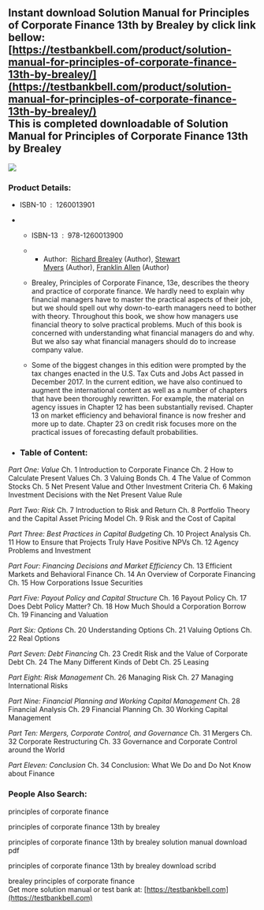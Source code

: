 Instant download **Solution Manual for Principles of Corporate Finance 13th by Brealey** by click link bellow:  
[https://testbankbell.com/product/solution-manual-for-principles-of-corporate-finance-13th-by-brealey/](https://testbankbell.com/product/solution-manual-for-principles-of-corporate-finance-13th-by-brealey/)  
This is completed downloadable of Solution Manual for Principles of Corporate Finance 13th by Brealey
-----------------------------------------------------------------------------------------------------


![](https://testbankbell.com/wp-content/uploads/2023/05/1260013901.jpeg)
### Product Details:


* ISBN-10 ‏ : ‎ 1260013901
* * ISBN-13 ‏ : ‎ 978-1260013900
  * * Author:  [Richard Brealey](https://www.amazon.com/s/ref=dp_byline_sr_book_1?ie=UTF8&field-author=Richard+Brealey&text=Richard+Brealey&sort=relevancerank&search-alias=books) (Author), [Stewart Myers](https://www.amazon.com/s/ref=dp_byline_sr_book_2?ie=UTF8&field-author=Stewart+Myers&text=Stewart+Myers&sort=relevancerank&search-alias=books) (Author), [Franklin Allen](https://www.amazon.com/Franklin-Allen/e/B00L8SMK4M/ref=dp_byline_cont_book_3) (Author)
   
  * Brealey, Principles of Corporate Finance, 13e, describes the theory and practice of corporate finance. We hardly need to explain why financial managers have to master the practical aspects of their job, but we should spell out why down-to-earth managers need to bother with theory. Throughout this book, we show how managers use financial theory to solve practical problems. Much of this book is concerned with understanding what financial managers do and why. But we also say what financial managers should do to increase company value.
  * Some of the biggest changes in this edition were prompted by the tax changes enacted in the U.S. Tax Cuts and Jobs Act passed in December 2017. In the current edition, we have also continued to augment the international content as well as a number of chapters that have been thoroughly rewritten. For example, the material on agency issues in Chapter 12 has been substantially revised. Chapter 13 on market efficiency and behavioral finance is now fresher and more up to date. Chapter 23 on credit risk focuses more on the practical issues of forecasting default probabilities.
 
* ### Table of Content:

*Part One: Value*
Ch. 1 Introduction to Corporate Finance
Ch. 2 How to Calculate Present Values
Ch. 3 Valuing Bonds
Ch. 4 The Value of Common Stocks
Ch. 5 Net Present Value and Other Investment Criteria
Ch. 6 Making Investment Decisions with the Net Present Value Rule

*Part Two: Risk*
Ch. 7 Introduction to Risk and Return
Ch. 8 Portfolio Theory and the Capital Asset Pricing Model
Ch. 9 Risk and the Cost of Capital

*Part Three: Best Practices in Capital Budgeting*
Ch. 10 Project Analysis
Ch. 11 How to Ensure that Projects Truly Have Positive NPVs
Ch. 12 Agency Problems and Investment

*Part Four: Financing Decisions and Market Efficiency*
Ch. 13 Efficient Markets and Behavioral Finance
Ch. 14 An Overview of Corporate Financing
Ch. 15 How Corporations Issue Securities

*Part Five: Payout Policy and Capital Structure*
Ch. 16 Payout Policy
Ch. 17 Does Debt Policy Matter?
Ch. 18 How Much Should a Corporation Borrow
Ch. 19 Financing and Valuation

*Part Six: Options*
Ch. 20 Understanding Options
Ch. 21 Valuing Options
Ch. 22 Real Options

*Part Seven: Debt Financing*
Ch. 23 Credit Risk and the Value of Corporate Debt
Ch. 24 The Many Different Kinds of Debt
Ch. 25 Leasing

*Part Eight: Risk Management*
Ch. 26 Managing Risk
Ch. 27 Managing International Risks

*Part Nine: Financial Planning and Working Capital Management*
Ch. 28 Financial Analysis
Ch. 29 Financial Planning
Ch. 30 Working Capital Management

*Part Ten: Mergers, Corporate Control, and Governance*
Ch. 31 Mergers
Ch. 32 Corporate Restructuring
Ch. 33 Governance and Corporate Control around the World

*Part Eleven: Conclusion*
Ch. 34 Conclusion: What We Do and Do Not Know about Finance


 ### People Also Search:


 principles of corporate finance

 principles of corporate finance 13th by brealey

 principles of corporate finance 13th by brealey solution manual download pdf

 principles of corporate finance 13th by brealey download scribd

 brealey principles of corporate finance  
  Get more solution manual or test bank at: [https://testbankbell.com](https://testbankbell.com)
